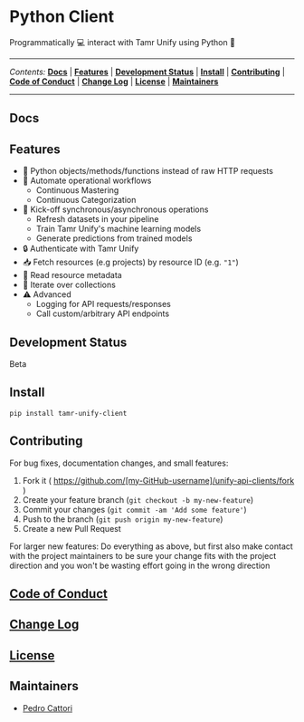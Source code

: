 # Python Client
Programmatically 💻 interact with Tamr Unify using Python 🐍

---

*Contents:*
**[Docs](#docs)** |
**[Features](#features)** |
**[Development Status](#development-status)** |
**[Install](#install)** |
**[Contributing](#contributing)** |
**[Code of Conduct](#code-of-conduct)** |
**[Change Log](#change-log)** |
**[License](#license)** |
**[Maintainers](#maintainers)**

---

## Docs

<!--- TODO link to readthedocs.com -->

## Features
<!--- TODO link each feature to docs -->
- 🐍 Python objects/methods/functions instead of raw HTTP requests
- 🤖 Automate operational workflows
  - Continuous Mastering
  - Continuous Categorization
- 🚀 Kick-off synchronous/asynchronous operations
  - Refresh datasets in your pipeline
  - Train Tamr Unify's machine learning models
  - Generate predictions from trained models
- 🔒 Authenticate with Tamr Unify
- 📥 Fetch resources (e.g projects) by resource ID (e.g. `"1"`)
- 📝 Read resource metadata
- 🔁 Iterate over collections
- ⚠️ Advanced
  - Logging for API requests/responses
  - Call custom/arbitrary API endpoints

## Development Status

Beta

## Install

`pip install tamr-unify-client`

## Contributing

For bug fixes, documentation changes, and small features:  
1. Fork it ( https://github.com/[my-GitHub-username]/unify-api-clients/fork )  
2. Create your feature branch (`git checkout -b my-new-feature`)  
3. Commit your changes (`git commit -am 'Add some feature'`)  
4. Push to the branch (`git push origin my-new-feature`)  
5. Create a new Pull Request  

For larger new features: Do everything as above, but first also make contact with the project maintainers to be sure your change fits with the project direction and you won't be wasting effort going in the wrong direction

## [Code of Conduct](CODE_OF_CONDUCT.md)

## [Change Log](CHANGELOG.md)

## [License](LICENSE)

## Maintainers

- [Pedro Cattori](https://github.com/pcattori)

